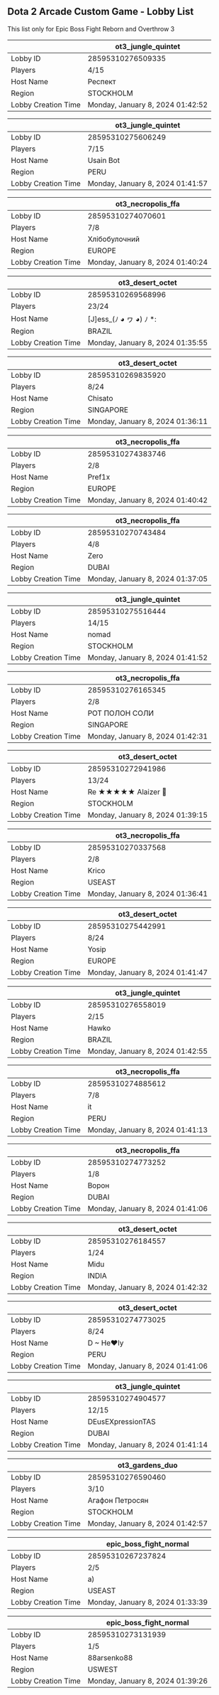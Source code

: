 ## Dota 2 Arcade Custom Game - Lobby List

This list only for Epic Boss Fight Reborn and Overthrow 3

|  | ot3_jungle_quintet |
| ------ | ------ |
| Lobby ID | 28595310276509335 |
| Players | 4/15 |
| Host Name | Респект |
| Region | STOCKHOLM |
| Lobby Creation Time | Monday, January 8, 2024 01:42:52 |


|  | ot3_jungle_quintet |
| ------ | ------ |
| Lobby ID | 28595310275606249 |
| Players | 7/15 |
| Host Name | Usain Bot |
| Region | PERU |
| Lobby Creation Time | Monday, January 8, 2024 01:41:57 |


|  | ot3_necropolis_ffa |
| ------ | ------ |
| Lobby ID | 28595310274070601 |
| Players | 7/8 |
| Host Name | Хлібобулочний |
| Region | EUROPE |
| Lobby Creation Time | Monday, January 8, 2024 01:40:24 |


|  | ot3_desert_octet |
| ------ | ------ |
| Lobby ID | 28595310269568996 |
| Players | 23/24 |
| Host Name | [J]ess_(ﾉ ◕ ヮ ◕) ﾉ *: |
| Region | BRAZIL |
| Lobby Creation Time | Monday, January 8, 2024 01:35:55 |


|  | ot3_desert_octet |
| ------ | ------ |
| Lobby ID | 28595310269835920 |
| Players | 8/24 |
| Host Name | Chisato |
| Region | SINGAPORE |
| Lobby Creation Time | Monday, January 8, 2024 01:36:11 |


|  | ot3_necropolis_ffa |
| ------ | ------ |
| Lobby ID | 28595310274383746 |
| Players | 2/8 |
| Host Name | Pref1x |
| Region | EUROPE |
| Lobby Creation Time | Monday, January 8, 2024 01:40:42 |


|  | ot3_necropolis_ffa |
| ------ | ------ |
| Lobby ID | 28595310270743484 |
| Players | 4/8 |
| Host Name | Zero |
| Region | DUBAI |
| Lobby Creation Time | Monday, January 8, 2024 01:37:05 |


|  | ot3_jungle_quintet |
| ------ | ------ |
| Lobby ID | 28595310275516444 |
| Players | 14/15 |
| Host Name | nomad |
| Region | STOCKHOLM |
| Lobby Creation Time | Monday, January 8, 2024 01:41:52 |


|  | ot3_necropolis_ffa |
| ------ | ------ |
| Lobby ID | 28595310276165345 |
| Players | 2/8 |
| Host Name | РОТ ПОЛОН СОЛИ |
| Region | SINGAPORE |
| Lobby Creation Time | Monday, January 8, 2024 01:42:31 |


|  | ot3_desert_octet |
| ------ | ------ |
| Lobby ID | 28595310272941986 |
| Players | 13/24 |
| Host Name | Re ★★★★★ Alaizer 🐉 |
| Region | STOCKHOLM |
| Lobby Creation Time | Monday, January 8, 2024 01:39:15 |


|  | ot3_necropolis_ffa |
| ------ | ------ |
| Lobby ID | 28595310270337568 |
| Players | 2/8 |
| Host Name | Krico |
| Region | USEAST |
| Lobby Creation Time | Monday, January 8, 2024 01:36:41 |


|  | ot3_desert_octet |
| ------ | ------ |
| Lobby ID | 28595310275442991 |
| Players | 8/24 |
| Host Name | Yosip |
| Region | EUROPE |
| Lobby Creation Time | Monday, January 8, 2024 01:41:47 |


|  | ot3_jungle_quintet |
| ------ | ------ |
| Lobby ID | 28595310276558019 |
| Players | 2/15 |
| Host Name | Hawko |
| Region | BRAZIL |
| Lobby Creation Time | Monday, January 8, 2024 01:42:55 |


|  | ot3_necropolis_ffa |
| ------ | ------ |
| Lobby ID | 28595310274885612 |
| Players | 7/8 |
| Host Name | it |
| Region | PERU |
| Lobby Creation Time | Monday, January 8, 2024 01:41:13 |


|  | ot3_necropolis_ffa |
| ------ | ------ |
| Lobby ID | 28595310274773252 |
| Players | 1/8 |
| Host Name | Ворон |
| Region | DUBAI |
| Lobby Creation Time | Monday, January 8, 2024 01:41:06 |


|  | ot3_desert_octet |
| ------ | ------ |
| Lobby ID | 28595310276184557 |
| Players | 1/24 |
| Host Name | Midu |
| Region | INDIA |
| Lobby Creation Time | Monday, January 8, 2024 01:42:32 |


|  | ot3_desert_octet |
| ------ | ------ |
| Lobby ID | 28595310274773025 |
| Players | 8/24 |
| Host Name | D ~ He♥ly |
| Region | PERU |
| Lobby Creation Time | Monday, January 8, 2024 01:41:06 |


|  | ot3_jungle_quintet |
| ------ | ------ |
| Lobby ID | 28595310274904577 |
| Players | 12/15 |
| Host Name | DEusEXpressionTAS |
| Region | DUBAI |
| Lobby Creation Time | Monday, January 8, 2024 01:41:14 |


|  | ot3_gardens_duo |
| ------ | ------ |
| Lobby ID | 28595310276590460 |
| Players | 3/10 |
| Host Name | Агафон Петросян |
| Region | STOCKHOLM |
| Lobby Creation Time | Monday, January 8, 2024 01:42:57 |


|  | epic_boss_fight_normal |
| ------ | ------ |
| Lobby ID | 28595310267237824 |
| Players | 2/5 |
| Host Name | а) |
| Region | USEAST |
| Lobby Creation Time | Monday, January 8, 2024 01:33:39 |


|  | epic_boss_fight_normal |
| ------ | ------ |
| Lobby ID | 28595310273131939 |
| Players | 1/5 |
| Host Name | 88arsenko88 |
| Region | USWEST |
| Lobby Creation Time | Monday, January 8, 2024 01:39:26 |


